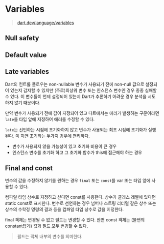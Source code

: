 # Variables

> [dart.dev/language/variables](https://dart.dev/language/variables)

## Null safety


## Default value


## Late variables
Dart의 컨트롤 플로우는 non-nullable 변수가 사용되기 전에 non-null 값으로 설정되어 있는지 감지할 수 있지만 (주로)최상위 변수 또는 인스턴스 변수인 경우 종종 실패할 수 있다. 이 변수들이 언제 설정되어 있는지 Dart가 추론하기 어려운 경우 분석을 시도하지 않기 때문이다.

만약 변수가 사용되기 전에 값이 지정되어 있고 다트에서는 에러가 발생하는 구문이라면 `late`를 타입 앞에 지정하여 에러를 수정할 수 있다.

`late`는 선언하는 시점에 초기화하지 않고 변수가 사용되는 최초 시점에 초기화가 실행된다. 이 지연 초기화는 두가지 경우에 편리하다.
* 변수가 사용되지 않을 가능성이 있고 초기화 비용이 큰 경우
* 인스턴스 변수를 초기화 하고 그 초기화 함수가 this에 접근해야 하는 경우


## Final and const

변수의 값을 수정하지 않기를 원하는 경우 `final` 또는 `const`를 var 또는 타입 앞에 사용할 수 있다.

컴파일 타임 상수로 지정하고 싶다면 const를 사용한다. 상수가 클래스 레벨에 있다면 static const로 표시한다. 변수로 선언하는 경우 넘버나 스트링 리터럴 같은 상수 또는 상수의 수학정 명령의 결과 등을 컴파일 타임 상수로 값을 지정한다. 

final 객체는 변경될 수 없고 필드는 변경할 수 있다.
반면 const 객체는 (불변의 constant답게) 값과 필드 모두 변경할 수 없다. 
> 필드는 객체 내부의 변수를 의미한다.